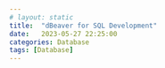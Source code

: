 ```yaml
---
# layout: static
title:  "dBeaver for SQL Development"
date:   2023-05-27 22:25:00
categories: Database
tags: [Database]
---
```




